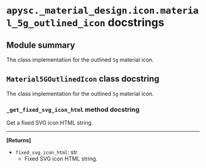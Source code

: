 # `apysc._material_design.icon.material_5g_outlined_icon` docstrings

## Module summary

The class implementation for the outlined `5g` material icon.

## `Material5GOutlinedIcon` class docstring

The class implementation for the outlined `5g` material icon.

### `_get_fixed_svg_icon_html` method docstring

Get a fixed SVG icon HTML string.<hr>

**[Returns]**

- `fixed_svg_icon_html`: str
  - Fixed SVG icon HTML string.